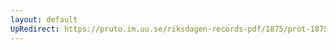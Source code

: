 ```yaml
---
layout: default
UpRedirect: https://pruto.im.uu.se/riksdagen-records-pdf/1875/prot-1875--ak--006/prot-1875--ak--006_014.pdf
---
```

